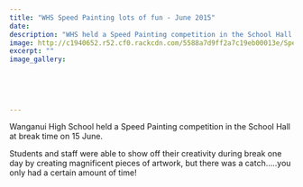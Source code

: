 ```yaml
---
title: "WHS Speed Painting lots of fun - June 2015"
date: 
description: "WHS held a Speed Painting competition in the School Hall at break on 15 June.  Students and staff were able to show off their creativity during break one day by creating magnificent pieces of artwork."
image: http://c1940652.r52.cf0.rackcdn.com/5588a7d9ff2a7c19eb00013e/Speed-Painting-WHS-Hall-15.6.15--1.jpg
excerpt: ""
image_gallery:
    
    
    
    
    
---
```


<p><span>Wanganui High School held a Speed Painting competition in the School Hall at break time on 15 June.&nbsp;</span></p>
<p><span>Students and staff were able to show off their creativity during break one day by creating magnificent pieces of artwork, but there was a catch.....you only had a certain amount of time!</span></p>
<p><span><img src=http://c1940652.r52.cf0.rackcdn.com/5588a806ff2a7c19eb000140/Speed-Painting-WHS-Hall-15.6.15-27.jpg alt="" /></span></p>
<p><span><img src=http://c1940652.r52.cf0.rackcdn.com/5588a816ff2a7c19eb000142/Speed-Painting-WHS-Hall-15.6.15--2.jpg alt="" /></span></p>
<p><span><img src=http://c1940652.r52.cf0.rackcdn.com/5588a82aff2a7c19eb000144/Speed-Painting-WHS-Hall-15.6.15--3.jpg alt="" /></span></p>
<p><span><img src=http://c1940652.r52.cf0.rackcdn.com/5588a839ff2a7c19eb000146/Speed-Painting-WHS-Hall-15.6.15-4.jpg alt="" /></span></p>
<p><span><img src=http://c1940652.r52.cf0.rackcdn.com/5588a847b8d39a3ca4000129/Speed-Painting-WHS-Hall-15.6.15-5.jpg alt="" /></span></p>
<p><span><img src=http://c1940652.r52.cf0.rackcdn.com/5588a861ff2a7c19eb000148/Speed-Painting-WHS-Hall-15.6.15-6.jpg alt="" /></span></p>
<p><span><img src=http://c1940652.r52.cf0.rackcdn.com/5588a86fb8d39a3ca400012b/Speed-Painting-WHS-Hall-15.6.15-7.jpg alt="" /></span></p>
<p><span><img src=http://c1940652.r52.cf0.rackcdn.com/5588a882ff2a7c19eb00014a/Speed-Painting-WHS-Hall-15.6.15-8.jpg alt="" /></span></p>
<p><span><img src=http://c1940652.r52.cf0.rackcdn.com/5588a89eff2a7c19eb00014c/Speed-Painting-WHS-Hall-15.6.15-10.jpg alt="" /></span></p>
<p><span><img src=http://c1940652.r52.cf0.rackcdn.com/5588a890b8d39a3ca400012d/Speed-Painting-WHS-Hall-15.6.15-9.jpg alt="" /></span></p>
<p>&nbsp;</p>
<p><span><img src=http://c1940652.r52.cf0.rackcdn.com/5588a8d4ff2a7c19eb00014e/Speed-Painting-WHS-Hall-15.6.15-11.jpg alt="" /></span></p>
<p><span><img src=http://c1940652.r52.cf0.rackcdn.com/5588a8f7ff2a7c19eb000150/Speed-Painting-WHS-Hall-15.6.15-13.jpg alt="" /></span></p>
<p><span><img src=http://c1940652.r52.cf0.rackcdn.com/5588a90fb8d39a3ca4000133/Speed-Painting-WHS-Hall-15.6.15-14.jpg alt="" /></span></p>
<p><span><img src=http://c1940652.r52.cf0.rackcdn.com/5588a921ff2a7c19eb000152/Speed-Painting-WHS-Hall-15.6.15-15.jpg alt="" /></span></p>
<p><span><img src=http://c1940652.r52.cf0.rackcdn.com/5588a934b8d39a3ca4000135/Speed-Painting-WHS-Hall-15.6.15-16.jpg alt="" /></span></p>
<p><span><img src=http://c1940652.r52.cf0.rackcdn.com/5588a94cff2a7c19eb000154/Speed-Painting-WHS-Hall-15.6.15-17.jpg alt="" /></span></p>
<p><span><img src=http://c1940652.r52.cf0.rackcdn.com/5588a973ff2a7c19eb000156/Speed-Painting-WHS-Hall-15.6.15-18.jpg alt="" /></span></p>
<p><span><img src=http://c1940652.r52.cf0.rackcdn.com/5588a981b8d39a3ca4000139/Speed-Painting-WHS-Hall-15.6.15-19.jpg alt="" /></span></p>
<p><span><img src=http://c1940652.r52.cf0.rackcdn.com/5588a991ff2a7c19eb000158/Speed-Painting-WHS-Hall-15.6.15-20.jpg alt="" /></span></p>
<p><span><img src=http://c1940652.r52.cf0.rackcdn.com/5588a9a0b8d39a3ca400013b/Speed-Painting-WHS-Hall-15.6.15-21.jpg alt="" /></span></p>
<p><span><img src=http://c1940652.r52.cf0.rackcdn.com/5588a9afff2a7c19eb00015a/Speed-Painting-WHS-Hall-15.6.15-22.jpg alt="" /></span></p>
<p><span><img src=http://c1940652.r52.cf0.rackcdn.com/5588a9beb8d39a3ca400013d/Speed-Painting-WHS-Hall-15.6.15-23.jpg alt="" /></span></p>
<p><span><img src=http://c1940652.r52.cf0.rackcdn.com/5588a9cdff2a7c19eb00015c/Speed-Painting-WHS-Hall-15.6.15-24.jpg alt="" /></span></p>
<p><span><img src=http://c1940652.r52.cf0.rackcdn.com/5588a9e5b8d39a3ca400013f/Speed-Painting-WHS-Hall-15.6.15-25.jpg alt="" /></span></p>
<p><span><img src=http://c1940652.r52.cf0.rackcdn.com/5588aaafb8d39a3ca4000141/Speed-Painting-WHS-Hall-15.6.15-26.jpg alt="" /></span></p>

